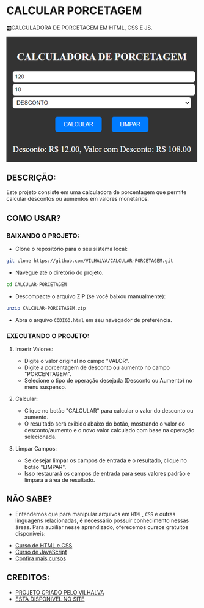 # CALCULAR PORCETAGEM
🆎CALCULADORA DE PORCETAGEM EM HTML, CSS E JS.

<img src="FOTO.png" align="center" width="500"> <br>

## DESCRIÇÃO:
Este projeto consiste em uma calculadora de porcentagem que permite calcular descontos ou aumentos em valores monetários. 

## COMO USAR?
### BAIXANDO O PROJETO:
* Clone o repositório para o seu sistema local:

```bash
git clone https://github.com/VILHALVA/CALCULAR-PORCETAGEM.git
```

* Navegue até o diretório do projeto.

```bash
cd CALCULAR-PORCETAGEM
```

* Descompacte o arquivo ZIP (se você baixou manualmente):

```bash
unzip CALCULAR-PORCETAGEM.zip
```

* Abra o arquivo `CODIGO.html` em seu navegador de preferência.

### EXECUTANDO O PROJETO:
1. Inserir Valores:
   - Digite o valor original no campo "VALOR".
   - Digite a porcentagem de desconto ou aumento no campo "PORCENTAGEM".
   - Selecione o tipo de operação desejada (Desconto ou Aumento) no menu suspenso.

2. Calcular:
   - Clique no botão "CALCULAR" para calcular o valor do desconto ou aumento.
   - O resultado será exibido abaixo do botão, mostrando o valor do desconto/aumento e o novo valor calculado com base na operação selecionada.

3. Limpar Campos:
   - Se desejar limpar os campos de entrada e o resultado, clique no botão "LIMPAR".
   - Isso restaurará os campos de entrada para seus valores padrão e limpará a área de resultado.

## NÃO SABE?
- Entendemos que para manipular arquivos em `HTML`, `CSS` e outras linguagens relacionadas, é necessário possuir conhecimento nessas áreas. Para auxiliar nesse aprendizado, oferecemos cursos gratuitos disponíveis:
* [Curso de HTML e CSS](https://github.com/VILHALVA/CURSO-DE-HTML-E-CSS)
* [Curso de JavaScript](https://github.com/VILHALVA/CURSO-DE-JAVASCRIPT)
* [Confira mais cursos](https://github.com/VILHALVA?tab=repositories&q=+topic:CURSO)

## CREDITOS:
- [PROJETO CRIADO PELO VILHALVA](https://github.com/VILHALVA)
- [ESTÁ DISPONIVEL NO SITE](https://vilhalva.github.io/STYLER/STYLER.html)

